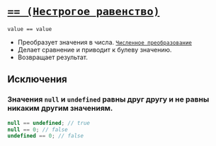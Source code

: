 # [`== (Нестрогое равенство)`](../index.md)

`value == value`

- Преобразует значения в числа. [`Численное преобразование`](<../Теория Общее/Преобразование (численное).md>)
- Делает сравнение и приводит к булеву значению.
- Возвращает результат.

## Исключения

### Значения `null` и `undefined` равны друг другу и не равны никаким другим значениям.

```js
null == undefined; // true
null == 0; // false
undefined == 0; // false
```
